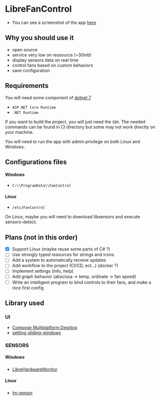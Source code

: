 # LibreFanControl


- You can see a screenshot of the app [here](https://github.com/wiiznokes/LibreFanControl/blob/main/assets/mainPageV1.png)

## Why you should use it
- open source
- service very low on ressource (~30mb)
- display sensors data on real time
- control fans based on custom behaviors
- save configuration



## Requirements
You will need some component of [dotnet 7](https://dotnet.microsoft.com/en-us/download/dotnet/7.0)

- `ASP.NET Core Runtime`
- `.NET Runtime`

If you want to build the project, you will just need the `SDK`. The needed commands can be found in CI directory but some may not work directly on your machine.

You will need to run the app with admin privilege on both Linux and Windows.



## Configurations files

#### Windows
- `C:\\ProgramData\\FanControl`
#### Linux
- `/etc/FanControl`

On Linux, maybe you will need to download libsensors and execute sensors-detect.

## Plans (not in this order)

- [x] Support Linux (maybe reuse some parts of C# ?)
- [ ] Use strongly typed resources for strings and icons
- [ ] Add a system to automatically receive updates
- [ ] Add workflow to the project (CI/CD, ect...) (docker ?)
- [ ] Implement settings (info, help)
- [ ] Add graph behavior (abscissa -> temp, ordinate -> fan speed)
- [ ] Write an intelligent program to bind controls to their fans, and make a nice first config

## Library used

### UI
- [Compose Multiplatform Desktop](https://www.jetbrains.com/lp/compose-mpp/)
- [setting-sliding-windows](https://github.com/wiiznokes/setting-sliding-windows)
### SENSORS
##### Windows
- [LibreHardwareMonitor](https://github.com/LibreHardwareMonitor/LibreHardwareMonitor)
##### Linux
- [lm-sensor](https://github.com/lm-sensors/lm-sensors)
